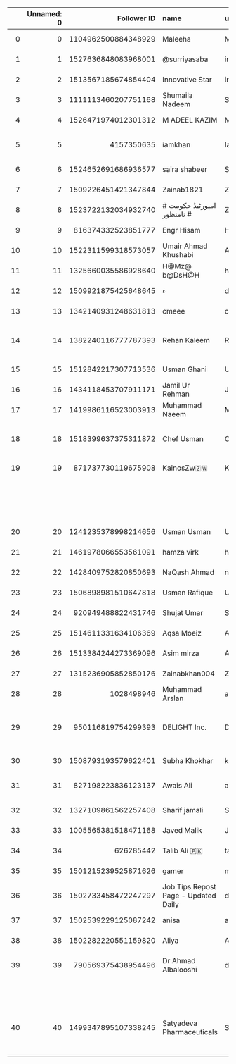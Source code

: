 |    |   Unnamed: 0 |         Follower ID | name                                 | username        | bio                                                                                                                                                     | location                      | URL                     | created_at                |   Following |   Followers | profile image url                                                              |
|---:|-------------:|--------------------:|:-------------------------------------|:----------------|:--------------------------------------------------------------------------------------------------------------------------------------------------------|:------------------------------|:------------------------|:--------------------------|------------:|------------:|:-------------------------------------------------------------------------------|
|  0 |            0 | 1104962500884348929 | Maleeha                              | Maleeha_94      | • A 28 year old adventure enthusiast who loves sushi •                                                                                                  | Islamabad, Pakistan           | https://t.co/oGlXmUQ6AG | 2019-03-11 04:29:24+00:00 |         293 |          23 | https://pbs.twimg.com/profile_images/1525750770234179585/qR4vazl__normal.jpg   |
|  1 |            1 | 1527636848083968001 | @surriyasaba                         | infarction67    | سجے گی کیسے شبِ نگاراں کہ دل سرِ شام بُجھ گئے ہیں!                                                                                                      | nan                           | nan                     | 2022-05-20 13:06:52+00:00 |         750 |           1 | https://pbs.twimg.com/profile_images/1529337518298218496/iLWtogd1_normal.jpg   |
|  2 |            2 | 1513567185674854404 | Innovative Star                      | innovative_star | *Dreamer who makes living at it*                                                                                                                        | nan                           | nan                     | 2022-04-11 17:18:51+00:00 |          61 |           1 | https://pbs.twimg.com/profile_images/1526949134812565505/vltCit_w_normal.jpg   |
|  3 |            3 | 1111113460207751168 | Shumaila Nadeem                      | ShumailaNadee15 | Woman#Executive Assistant #Mother#Wife                                                                                                                  | Islamabad, Pakistan           | nan                     | 2019-03-28 03:51:07+00:00 |        1599 |          64 | https://pbs.twimg.com/profile_images/1358540062338785296/qJJpRXow_normal.jpg   |
|  4 |            4 | 1526471974012301312 | M ADEEL KAZIM                        | MADEELKAZIM1    | Mechanical Engineer                                                                                                                                     | nan                           | nan                     | 2022-05-17 07:58:05+00:00 |         412 |           0 | https://pbs.twimg.com/profile_images/1528825645114998785/T2RHHStW_normal.jpg   |
|  5 |            5 |          4157350635 | iamkhan                              | Iamkhan3010     | | Sagittarius ♐ | Psychologist | | Certified  Hypnotist ABH  |                                                                                          | nan                           | nan                     | 2015-11-10 15:43:43+00:00 |          89 |         518 | https://pbs.twimg.com/profile_images/847652875631181827/Va3Fd6qv_normal.jpg    |
|  6 |            6 | 1524652691686936577 | saira shabeer                        | SairaShabeer    | nan                                                                                                                                                     | nan                           | nan                     | 2022-05-12 07:28:40+00:00 |           1 |           0 | https://pbs.twimg.com/profile_images/1524653249625792512/HzS-f2SB_normal.jpg   |
|  7 |            7 | 1509226451421347844 | Zainab1821                           | Zainab18211     | Proud Pakistani                                                                                                                                         | nan                           | nan                     | 2022-03-30 17:50:12+00:00 |          35 |           1 | https://abs.twimg.com/sticky/default_profile_images/default_profile_normal.png |
|  8 |            8 | 1523722132034932740 | # امپورٹیڈ حکومت نامنظور #           | ZaheerK23022674 | nan                                                                                                                                                     | nan                           | nan                     | 2022-05-09 17:53:39+00:00 |          38 |           0 | https://pbs.twimg.com/profile_images/1523729838200311813/InOTuFdf_normal.jpg   |
|  9 |            9 |  816374332523851777 | Engr Hisam                           | Hissamuddin8    | Engineer                                                                                                                                                | Pakistan                      | nan                     | 2017-01-03 20:03:03+00:00 |         324 |          31 | https://pbs.twimg.com/profile_images/1478113794610106369/zYq8WOtt_normal.jpg   |
| 10 |           10 | 1522311599318573057 | Umair Ahmad Khushabi                 | AhmadKhushabi   | umairahmadkhushabi@gmail.com                                                                                                                            | nan                           | nan                     | 2022-05-05 20:26:53+00:00 |           2 |           0 | https://pbs.twimg.com/profile_images/1522311893507092483/9TwBiSYW_normal.jpg   |
| 11 |           11 | 1325660035586928640 | H@Mz@ b@DsH@H                        | hamzabadshah374 | Motivation                                                                                                                                              | Pakistan                      | nan                     | 2020-11-09 04:42:59+00:00 |         145 |          85 | https://pbs.twimg.com/profile_images/1530580953705455630/F-5m1TAF_normal.jpg   |
| 12 |           12 | 1509921875425648645 | ء                                    | doctaaar123     | nan                                                                                                                                                     | nan                           | nan                     | 2022-04-01 15:53:42+00:00 |         261 |           5 | https://pbs.twimg.com/profile_images/1509921958556803086/Jhvd_SKP_normal.png   |
| 13 |           13 | 1342140931248631813 | cmeee                                | cmeee9          | 🌸                                                                                                                                                       | Islamabad, Pakistan           | nan                     | 2020-12-24 16:12:09+00:00 |         113 |           3 | https://pbs.twimg.com/profile_images/1349814204371525632/5a2rU74p_normal.jpg   |
| 14 |           14 | 1382240116777787393 | Rehan Kaleem                         | RehanKaleem5    | ArrKay'z Gallery® Photographer, Traveller, Foodie, Banker, Islamabad. Snapchat: arrkayali Insta: arrkayhere                                             | nan                           | nan                     | 2021-04-14 07:51:52+00:00 |          15 |          16 | https://pbs.twimg.com/profile_images/1437792004327550978/2FzKDFzN_normal.jpg   |
| 15 |           15 | 1512842217307713536 | Usman Ghani                          | UsmanGh28997352 | nan                                                                                                                                                     | nan                           | nan                     | 2022-04-09 17:18:14+00:00 |           8 |           0 | https://abs.twimg.com/sticky/default_profile_images/default_profile_normal.png |
| 16 |           16 | 1434118453707911171 | Jamil Ur Rehman                      | Jeyme03         | nan                                                                                                                                                     | Islamabad, Pakistan           | nan                     | 2021-09-04 11:37:56+00:00 |         247 |          12 | https://pbs.twimg.com/profile_images/1434122140752748548/cYRSwaI7_normal.jpg   |
| 17 |           17 | 1419986116523003913 | Muhammad Naeem                       | Muhamma79264175 | nan                                                                                                                                                     | nan                           | nan                     | 2021-07-27 11:40:54+00:00 |          19 |           4 | https://abs.twimg.com/sticky/default_profile_images/default_profile_normal.png |
| 18 |           18 | 1518399637375311872 | Chef Usman                           | ChefUsman4      | nan                                                                                                                                                     | North-west Frontier, Pakistan | nan                     | 2022-04-25 01:21:36+00:00 |         162 |           7 | https://pbs.twimg.com/profile_images/1518400505436852224/u3IuO7r4_normal.jpg   |
| 19 |           19 |  871737730119675908 | KainosZw🇿🇼                           | KainosTeqkaino  | Director and CEO of @Teqkaino pbc.....                                                                                                                  | Africa                        | nan                     | 2017-06-05 14:37:25+00:00 |        1342 |        1270 | https://pbs.twimg.com/profile_images/1527241151073460230/0j84l9tf_normal.jpg   |
|    |              |                     |                                      |                 | Supply Computerized Diagnostics Machine✨                                                                                                                |                               |                         |                           |             |             |                                                                                |
|    |              |                     |                                      |                 | ... ✨SNOWFALL FX.👑 MANCHESTER CITY🏆                                                                                                                     |                               |                         |                           |             |             |                                                                                |
| 20 |           20 | 1241235378998214656 | Usman Usman                          | Usman48450481   | dada da dada                                                                                                                                            | nan                           | nan                     | 2020-03-21 05:29:23+00:00 |        1805 |         125 | https://pbs.twimg.com/profile_images/1530606921253900291/GzmV_PWj_normal.jpg   |
| 21 |           21 | 1461978066553561091 | hamza virk                           | hamzavi20343942 | nan                                                                                                                                                     | nan                           | nan                     | 2021-11-20 08:42:07+00:00 |          14 |           4 | https://pbs.twimg.com/profile_images/1461978421190447110/E6U4CrC5_normal.jpg   |
| 22 |           22 | 1428409752820850693 | NaQash Ahmad                         | na_naqash       | HVAC Engineer                                                                                                                                           | Hafizabad, Pakistan           | nan                     | 2021-08-19 17:33:35+00:00 |          33 |           7 | https://pbs.twimg.com/profile_images/1428411847640854539/rMRgtCqf_normal.jpg   |
| 23 |           23 | 1506898981510647818 | Usman Rafique                        | UsmanRafique32  | nan                                                                                                                                                     | nan                           | nan                     | 2022-03-24 07:41:50+00:00 |          27 |           0 | https://abs.twimg.com/sticky/default_profile_images/default_profile_normal.png |
| 24 |           24 |  920949488822431746 | Shujat Umar                          | ShujatUmar      | nan                                                                                                                                                     | nan                           | nan                     | 2017-10-19 09:47:23+00:00 |         185 |          10 | https://abs.twimg.com/sticky/default_profile_images/default_profile_normal.png |
| 25 |           25 | 1514611331634106369 | Aqsa Moeiz                           | AqsaMoeiz       | Too mxh sensible for my blood relations                                                                                                                 | nan                           | nan                     | 2022-04-14 14:27:58+00:00 |           9 |           0 | https://pbs.twimg.com/profile_images/1514611827665092608/2glKBnn1_normal.jpg   |
| 26 |           26 | 1513384244273369096 | Asim mirza                           | Asimmir85458290 | nan                                                                                                                                                     | nan                           | nan                     | 2022-04-11 05:11:57+00:00 |          77 |           7 | https://pbs.twimg.com/profile_images/1528977064610643969/q435m9p8_normal.jpg   |
| 27 |           27 | 1315236905852850176 | Zainabkhan004                        | Zainabkhan0041  | software Engineer                                                                                                                                       | nan                           | nan                     | 2020-10-11 10:25:09+00:00 |          57 |           0 | https://pbs.twimg.com/profile_images/1512866224304230402/MumduEnc_normal.jpg   |
| 28 |           28 |          1028498946 | Muhammad Arslan                      | arslanijt       | nan                                                                                                                                                     | nan                           | nan                     | 2012-12-22 13:29:37+00:00 |         987 |          39 | https://pbs.twimg.com/profile_images/1249954374639591425/E6xFZEdv_normal.jpg   |
| 29 |           29 |  950116819754299393 | DELIGHT Inc.                         | DLT_fit         | Official account of DElGHT Inc.   Sports platform business. We are providing multilingual AI powered telephony bot. https://t.co/uenihzVuvR             | 東京 千代田区                       | https://t.co/15Ux8kDILT | 2018-01-07 21:27:56+00:00 |         126 |           4 | https://pbs.twimg.com/profile_images/1426436937884131328/qRwSuSz6_normal.jpg   |
| 30 |           30 | 1508793193579622401 | Subha Khokhar                        | khokhar_subha   | nan                                                                                                                                                     | nan                           | nan                     | 2022-03-29 13:08:50+00:00 |          88 |           0 | https://pbs.twimg.com/profile_images/1508793307543089166/4wApBxMW_normal.jpg   |
| 31 |           31 |  827198223836123137 | Awais Ali                            | awaisali150     | eBay virtual assistant, woo-commerce Virtual assistant, Ecommerce manager, chess                                                                        | Islamabad, Pakistan           | nan                     | 2017-02-02 16:53:19+00:00 |         743 |          70 | https://pbs.twimg.com/profile_images/833969129430327296/dQ85J5kW_normal.jpg    |
| 32 |           32 | 1327109861562257408 | Sharif jamali                        | Sharifjamali14  | Fgg                                                                                                                                                     | nan                           | nan                     | 2020-11-13 04:43:57+00:00 |         332 |           9 | https://pbs.twimg.com/profile_images/1495673106966396928/fN3HoDEx_normal.jpg   |
| 33 |           33 | 1005565381518471168 | Javed Malik                          | JavedMalikPak   | A Pakistani Patriot                                                                                                                                     | nan                           | nan                     | 2018-06-09 21:40:44+00:00 |         968 |          68 | https://pbs.twimg.com/profile_images/1528816949001691136/yNay3o94_normal.jpg   |
| 34 |           34 |           626285442 | Talib Ali 🇵🇰                         | talibgujar      | 🇵🇰                                                                                                                                                      | Islamabad                     | nan                     | 2012-07-04 06:06:11+00:00 |        3254 |          79 | https://pbs.twimg.com/profile_images/1273638611116863489/B5Neydm-_normal.jpg   |
| 35 |           35 | 1501215239525871626 | gamer                                | masad0177       | Cyber Security Researcher                                                                                                                               | nan                           | nan                     | 2022-03-08 15:16:42+00:00 |         296 |           7 | https://pbs.twimg.com/profile_images/1520965104610816002/G31T5zQ6_normal.jpg   |
| 36 |           36 | 1502733458472247297 | Job Tips Repost Page - Updated Daily | dailyjobrepost  | Follow for daily job-related repost content.                                                                                                            | Vancouver, Canada             | https://t.co/5bXMPeBjIh | 2022-03-12 19:49:27+00:00 |         200 |          32 | https://pbs.twimg.com/profile_images/1502734240865087488/6rnP1uyo_normal.jpg   |
| 37 |           37 | 1502539229125087242 | anisa                                | anisa32027108   | nan                                                                                                                                                     | nan                           | nan                     | 2022-03-12 06:57:36+00:00 |         398 |          41 | https://abs.twimg.com/sticky/default_profile_images/default_profile_normal.png |
| 38 |           38 | 1502282220551159820 | Aliya                                | Aliya33680479   | nan                                                                                                                                                     | nan                           | nan                     | 2022-03-11 13:56:33+00:00 |           2 |           0 | https://abs.twimg.com/sticky/default_profile_images/default_profile_normal.png |
| 39 |           39 |  790569375438954496 | Dr.Ahmad Albalooshi                  | drclippo655     | طبيب. أحب المدينة المنورة و العيش فيها. (أسأل الله أن يديم هذه النعمة في أمن وسعة فضل منه)                                                              | المدينة المنورة KSA           | https://t.co/M72m1R04tQ | 2016-10-24 15:03:22+00:00 |         747 |          27 | https://pbs.twimg.com/profile_images/790949561732849666/67ZfD7o0_normal.jpg    |
|    |              |                     |                                      |                 | MBBS, M.Phil Physiology, PhD scholar                                                                                                                    |                               |                         |                           |             |             |                                                                                |
| 40 |           40 | 1499347895107338245 | Satyadeva Pharmaceuticals            | SatyadevaP      | Satyadeva is an US FDA approved and ISO 9001:2015 Certified Company and is currently having ever appreciating international and domestic customer base, | Hyderabad, Telangana, India.  | https://t.co/v5CG8hcDsB | 2022-03-03 11:37:04+00:00 |         183 |           6 | https://pbs.twimg.com/profile_images/1499348126142201858/ffjDcN-2_normal.png   |